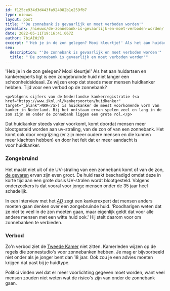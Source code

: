 ```yaml
---
id: f125ce934d3d443fa924082b1e259fb7
type: nieuws
layout: post
title: "'De zonnebank is gevaarlijk en moet verboden worden'"
permalink: /nieuws/de-zonnebank-is-gevaarlijk-en-moet-verboden-worden/
date: 2022-05-11T19:16:41.067Z
author: 7biA1WiYB
excerpt: "'Heb je in de zon gelegen? Mooi kleurtje!' Als het aan huidartsen en kankerexperts ligt is een zongebruinde huid niet langer een schoonheidsideaal. Ze wijzen erop dat steeds meer mensen huidkanker hebben. Tijd voor een verbod op de zonnebank?  "
seo:
  description: "'De zonnebank is gevaarlijk en moet verboden worden'"
  title: "'De zonnebank is gevaarlijk en moet verboden worden'"
---
```

'Heb je in de zon gelegen? Mooi kleurtje!' Als het aan huidartsen en kankerexperts ligt is een zongebruinde huid niet langer een schoonheidsideaal. Ze wijzen erop dat steeds meer mensen huidkanker hebben. Tijd voor een verbod op de zonnebank?  

    <p>Volgens cijfers van de Nederlandse kankerregistratie (<a href="https://www.iknl.nl/kankersoorten/huidkanker" target="_blank">NKR</a>) is huidkanker de meest voorkomende vorm van kanker in Nederland. Bij het ontstaan ervan spelen veel en lang in de zon zijn én onder de zonnebank liggen een grote rol.</p>
<p>Dat huidkanker steeds vaker voorkomt, komt doordat mensen meer blootgesteld worden aan uv-straling, van de zon of van een zonnebank. Het komt ook door vergrijzing (er zijn meer oudere mensen en die kunnen meer klachten hebben) en door het feit dat er meer aandacht is voor huidkanker.</p>
<h3>Zongebruind</h3>
<p>Het maakt niet uit of de UV-straling van een zonnebank komt of van de zon, <a href="https://www.kwf.nl/kanker-voorkomen/zon-uv-straling-en-huidkanker/hoe-slecht-is-de-zonnebank" target="_blank">de gevaren</a> ervan zijn even groot. De huid raakt beschadigd omdat deze in korte tijd aan een grote dosis UV-stralen wordt blootgesteld. Volgens onderzoekers is dat vooral voor jonge mensen onder de 35 jaar heel schadelijk. </p>
<p>In een interview met het <em><a href="https://www.ad.nl/binnenland/kankerexpert-wil-verbod-op-zonnebanken-belachelijk-idee-dat-bruin-worden-gezond-is~a3d1ec78a/" target="_blank">AD</a></em> zegt een kankerexpert dat mensen anders moeten gaan denken over een zongebruinde huid. 'Roodharigen weten dat ze niet te veel in de zon moeten gaan, maar eigenlijk geldt dat voor alle andere mensen met een witte huid ook.' Hij stelt daarom voor om zonnebanken te verbieden.</p>
<h3>Verbod</h3>
<p>Zo'n verbod ziet de <a href="https://www.ad.nl/politiek/kamer-schiet-voorstel-verbod-zonnebank-af~ad1d4a37/" target="_blank">Tweede Kamer</a> niet zitten. Kamerleden wijzen op de regels die zonnestudio's voor zonnebanken hebben. Je mag er bijvoorbeeld niet onder als je jonger bent dan 18 jaar. Ook zou je een advies moeten krijgen dat past bij je huidtype.</p>
<p>Politici vinden wel dat er meer voorlichting gegeven moet worden, want veel mensen zouden niet weten wat de risico's zijn van onder de zonnebank gaan.</p>  
